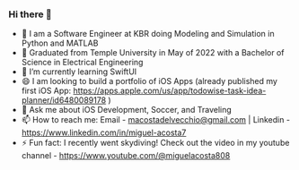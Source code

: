### Hi there 👋

- 🔭 I am a Software Engineer at KBR doing Modeling and Simulation in Python and MATLAB
- 🏫 Graduated from Temple University in May of 2022 with a Bachelor of Science in Electrical Engineering
- 🌱 I’m currently learning SwiftUI 
- 😄 I am looking to build a portfolio of iOS Apps (already published my first iOS App: https://apps.apple.com/us/app/todowise-task-idea-planner/id6480089178 )
- 💬 Ask me about iOS Development, Soccer, and Traveling
- 📫 How to reach me: Email - macostadelvecchio@gmail.com | Linkedin - https://www.linkedin.com/in/miguel-acosta7 
- ⚡ Fun fact: I recently went skydiving! Check out the video in my youtube channel - https://www.youtube.com/@miguelacosta808
